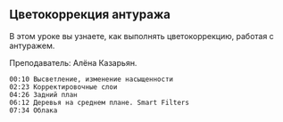 ## Цветокоррекция антуража

В этом уроке вы узнаете, как выполнять цветокоррекцию, работая с антуражем.

Преподаватель: Алёна Казарьян.

[](https://player.softculture.cc/embed/RVS/RVS_10.14.01_L6-7_Entourage_Adjustments)

``` chapters
00:10 Высветление, изменение насыщенности 
02:23 Корректировочные слои
04:26 Задний план
06:12 Деревья на среднем плане. Smart Filters
07:34 Облака
```
